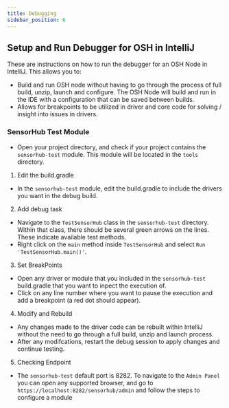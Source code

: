```yaml
---
title: Debugging
sidebar_position: 6
---
```



## Setup and Run Debugger for OSH in IntelliJ

These are instructions on how to run the debugger for an OSH Node in IntelliJ. This allows you to:
- Build and run OSH node without having to go through the process of full build, unzip, launch and configure. The OSH Node will build and run in the IDE with a configuration that can be saved between builds.
- Allows for breakpoints to be utilized in driver and core code for solving / insight into issues in drivers. 

### SensorHub Test Module
- Open your project directory, and check if your project contains the `sensorhub-test` module. This module will be located in the `tools` directory. 

1. Edit the build.gradle
- In the `sensorhub-test` module, edit the build.gradle to include the drivers you want in the debug build.

2. Add debug task
- Navigate to the `TestSensorHub` class in the `sensorhub-test` directory. Within that class, there should be several green arrows on the lines. These indicate available test methods.
- Right click on the `main` method inside `TestSensorHub` and select `Run 'TestSensorHub.main()'`. 

3. Set BreakPoints
- Open any driver or module that you included in the `sensorhub-test` build.gradle that you want to inpect the execution of. 
- Click on any line number where you want to pause the execution and add a breakpoint (a red dot should appear).

4. Modify and Rebuild
- Any changes made to the driver code can be rebuilt within IntelliJ without the need to go through a full build, unzip and launch process.
- After any modifcations, restart the debug session to apply changes and continue testing. 

5. Checking Endpoint
- The `sensorhub-test` default port is 8282. To navigate to the `Admin Panel` you can open any supported browser, and go to `https://localhost:8282/sensorhub/admin` and follow the steps to configure a module 
<!-- [here](LINK).  -->